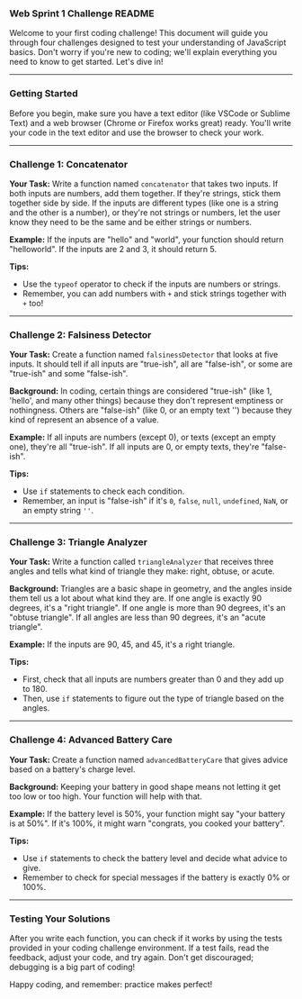 ### Web Sprint 1 Challenge README

Welcome to your first coding challenge! This document will guide you through four challenges designed to test your understanding of JavaScript basics. Don't worry if you're new to coding; we'll explain everything you need to know to get started. Let's dive in!

---

### Getting Started

Before you begin, make sure you have a text editor (like VSCode or Sublime Text) and a web browser (Chrome or Firefox works great) ready. You'll write your code in the text editor and use the browser to check your work.

---

### Challenge 1: Concatenator

**Your Task:** Write a function named `concatenator` that takes two inputs. If both inputs are numbers, add them together. If they're strings, stick them together side by side. If the inputs are different types (like one is a string and the other is a number), or they're not strings or numbers, let the user know they need to be the same and be either strings or numbers.

**Example:** If the inputs are "hello" and "world", your function should return "helloworld". If the inputs are 2 and 3, it should return 5.

**Tips:**
- Use the `typeof` operator to check if the inputs are numbers or strings.
- Remember, you can add numbers with `+` and stick strings together with `+` too!

---

### Challenge 2: Falsiness Detector

**Your Task:** Create a function named `falsinessDetector` that looks at five inputs. It should tell if all inputs are "true-ish", all are "false-ish", or some are "true-ish" and some "false-ish". 

**Background:** In coding, certain things are considered "true-ish" (like 1, 'hello', and many other things) because they don't represent emptiness or nothingness. Others are "false-ish" (like 0, or an empty text '') because they kind of represent an absence of a value.

**Example:** If all inputs are numbers (except 0), or texts (except an empty one), they're all "true-ish". If all inputs are 0, or empty texts, they're "false-ish".

**Tips:**
- Use `if` statements to check each condition.
- Remember, an input is "false-ish" if it's `0`, `false`, `null`, `undefined`, `NaN`, or an empty string `''`.

---

### Challenge 3: Triangle Analyzer

**Your Task:** Write a function called `triangleAnalyzer` that receives three angles and tells what kind of triangle they make: right, obtuse, or acute.

**Background:** Triangles are a basic shape in geometry, and the angles inside them tell us a lot about what kind they are. If one angle is exactly 90 degrees, it's a "right triangle". If one angle is more than 90 degrees, it's an "obtuse triangle". If all angles are less than 90 degrees, it's an "acute triangle".

**Example:** If the inputs are 90, 45, and 45, it's a right triangle.

**Tips:**
- First, check that all inputs are numbers greater than 0 and they add up to 180.
- Then, use `if` statements to figure out the type of triangle based on the angles.

---

### Challenge 4: Advanced Battery Care

**Your Task:** Create a function named `advancedBatteryCare` that gives advice based on a battery's charge level.

**Background:** Keeping your battery in good shape means not letting it get too low or too high. Your function will help with that.

**Example:** If the battery level is 50%, your function might say "your battery is at 50%". If it's 100%, it might warn "congrats, you cooked your battery".

**Tips:**
- Use `if` statements to check the battery level and decide what advice to give.
- Remember to check for special messages if the battery is exactly 0% or 100%.

---

### Testing Your Solutions

After you write each function, you can check if it works by using the tests provided in your coding challenge environment. If a test fails, read the feedback, adjust your code, and try again. Don't get discouraged; debugging is a big part of coding!

Happy coding, and remember: practice makes perfect!